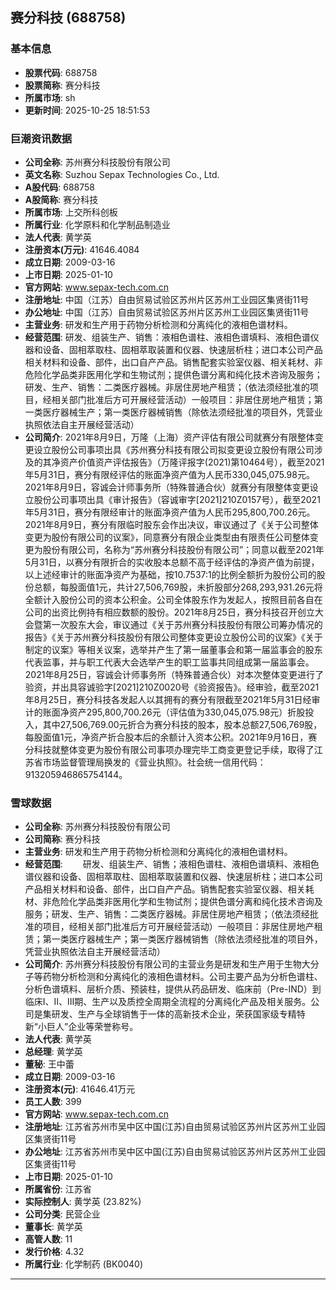 ## 赛分科技 (688758)

### 基本信息

- **股票代码**: 688758
- **股票简称**: 赛分科技
- **所属市场**: sh
- **更新时间**: 2025-10-25 18:51:53

### 巨潮资讯数据

- **公司全称**: 苏州赛分科技股份有限公司
- **英文名称**: Suzhou Sepax Technologies Co., Ltd.
- **A股代码**: 688758
- **A股简称**: 赛分科技
- **所属市场**: 上交所科创板
- **所属行业**: 化学原料和化学制品制造业
- **法人代表**: 黄学英
- **注册资本(万元)**: 41646.4084
- **成立日期**: 2009-03-16
- **上市日期**: 2025-01-10
- **官方网站**: www.sepax-tech.com.cn
- **注册地址**: 中国（江苏）自由贸易试验区苏州片区苏州工业园区集贤街11号
- **办公地址**: 中国（江苏）自由贸易试验区苏州片区苏州工业园区集贤街11号
- **主营业务**: 研发和生产用于药物分析检测和分离纯化的液相色谱材料。
- **经营范围**: 研发、组装生产、销售：液相色谱柱、液相色谱填料、液相色谱仪器和设备、固相萃取柱、固相萃取装置和仪器、快速层析柱；进口本公司产品相关材料和设备、部件，出口自产产品。销售配套实验室仪器、相关耗材、非危险化学品类非医用化学和生物试剂；提供色谱分离和纯化技术咨询及服务；研发、生产、销售：二类医疗器械。非居住房地产租赁；（依法须经批准的项目，经相关部门批准后方可开展经营活动）一般项目：非居住房地产租赁；第一类医疗器械生产；第一类医疗器械销售（除依法须经批准的项目外，凭营业执照依法自主开展经营活动）
- **公司简介**: 2021年8月9日，万隆（上海）资产评估有限公司就赛分有限整体变更设立股份公司事项出具《苏州赛分科技有限公司拟变更设立股份有限公司涉及的其净资产价值资产评估报告》（万隆评报字(2021)第10464号），截至2021年5月31日，赛分有限经评估的账面净资产值为人民币330,045,075.98元。2021年8月9日，容诚会计师事务所（特殊普通合伙）就赛分有限整体变更设立股份公司事项出具《审计报告》（容诚审字[2021]210Z0157号），截至2021年5月31日，赛分有限经审计的账面净资产值为人民币295,800,700.26元。2021年8月9日，赛分有限临时股东会作出决议，审议通过了《关于公司整体变更为股份有限公司的议案》，同意赛分有限企业类型由有限责任公司整体变更为股份有限公司，名称为“苏州赛分科技股份有限公司”；同意以截至2021年5月31日，以赛分有限折合的实收股本总额不高于经评估的净资产值为前提，以上述经审计的账面净资产为基础，按10.7537:1的比例全额折为股份公司的股份总额，每股面值1元，共计27,506,769股，未折股部分268,293,931.26元将全额计入股份公司的资本公积金。公司全体股东作为发起人，按照目前各自在公司的出资比例持有相应数额的股份。2021年8月25日，赛分科技召开创立大会暨第一次股东大会，审议通过《关于苏州赛分科技股份有限公司筹办情况的报告》《关于苏州赛分科技股份有限公司整体变更设立股份公司的议案》《关于制定的议案》等相关议案，选举并产生了第一届董事会和第一届监事会的股东代表监事，并与职工代表大会选举产生的职工监事共同组成第一届监事会。2021年8月25日，容诚会计师事务所（特殊普通合伙）对本次整体变更进行了验资，并出具容诚验字[2021]210Z0020号《验资报告》。经审验，截至2021年8月25日，赛分科技各发起人以其拥有的赛分有限截至2021年5月31日经审计的账面净资产295,800,700.26元（评估值为330,045,075.98元）折股投入，其中27,506,769.00元折合为赛分科技的股本，股本总额27,506,769股，每股面值1元，净资产折合股本后的余额计入资本公积。2021年9月16日，赛分科技就整体变更为股份有限公司事项办理完毕工商变更登记手续，取得了江苏省市场监督管理局换发的《营业执照》。社会统一信用代码：913205946865754144。

### 雪球数据

- **公司全称**: 苏州赛分科技股份有限公司
- **公司简称**: 赛分科技
- **主营业务**: 研发和生产用于药物分析检测和分离纯化的液相色谱材料。
- **经营范围**: 　　研发、组装生产、销售；液相色谱柱、液相色谱填料、液相色谱仪器和设备、固相萃取柱、固相萃取装置和仪器、快速层析柱；进口本公司产品相关材料和设备、部件，出口自产产品。销售配套实验室仪器、相关耗材、非危险化学品类非医用化学和生物试剂；提供色谱分离和纯化技术咨询及服务；研发、生产、销售：二类医疗器械。非居住房地产租赁；（依法须经批准的项目，经相关部门批准后方可开展经营活动）一般项目：非居住房地产租赁；第一类医疗器械生产；第一类医疗器械销售（除依法须经批准的项目外，凭营业执照依法自主开展经营活动）
- **公司简介**: 苏州赛分科技股份有限公司的主营业务是研发和生产用于生物大分子等药物分析检测和分离纯化的液相色谱材料。公司主要产品为分析色谱柱、分析色谱填料、层析介质、预装柱，提供从药品研发、临床前（Pre-IND）到临床Ⅰ、Ⅱ、Ⅲ期、生产以及质控全周期全流程的分离纯化产品及相关服务。公司是集研发、生产与全球销售于一体的高新技术企业，荣获国家级专精特新“小巨人”企业等荣誉称号。
- **法人代表**: 黄学英
- **总经理**: 黄学英
- **董秘**: 王中蕾
- **成立日期**: 2009-03-16
- **注册资本(元)**: 41646.41万元
- **员工人数**: 399
- **官方网站**: www.sepax-tech.com.cn
- **注册地址**: 江苏省苏州市吴中区中国(江苏)自由贸易试验区苏州片区苏州工业园区集贤街11号
- **办公地址**: 江苏省苏州市吴中区中国(江苏)自由贸易试验区苏州片区苏州工业园区集贤街11号
- **上市日期**: 2025-01-10
- **所属省份**: 江苏省
- **实际控制人**: 黄学英 (23.82%)
- **公司分类**: 民营企业
- **董事长**: 黄学英
- **高管人数**: 11
- **发行价格**: 4.32
- **所属行业**: 化学制药 (BK0040)

---